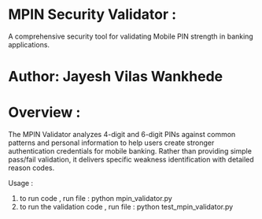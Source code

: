 # MPIN Security Validator : 
A comprehensive security tool for validating Mobile PIN strength in banking applications.

# Author: Jayesh Vilas Wankhede


# Overview : 
The MPIN Validator analyzes 4-digit and 6-digit PINs against common patterns and personal information to help users create stronger authentication credentials for mobile banking. Rather than providing simple pass/fail validation, it delivers specific weakness identification with detailed reason codes.


Usage :
1) to run code  , run file : python mpin_validator.py 
2) to run the validation code , run file : python test_mpin_validator.py

